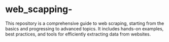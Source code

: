 # web_scapping-
This repository is a comprehensive guide to web scraping, starting from the basics and progressing to advanced topics. It includes hands-on examples, best practices, and tools for efficiently extracting data from websites.
